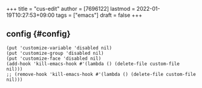 +++
title = "cus-edit"
author = [7696122]
lastmod = 2022-01-19T10:27:53+09:00
tags = ["emacs"]
draft = false
+++

## config {#config}

```elisp
(put 'customize-variable 'disabled nil)
(put 'customize-group 'disabled nil)
(put 'customize-face 'disabled nil)
(add-hook 'kill-emacs-hook #'(lambda () (delete-file custom-file nil)))
;; (remove-hook 'kill-emacs-hook #'(lambda () (delete-file custom-file nil)))
```
